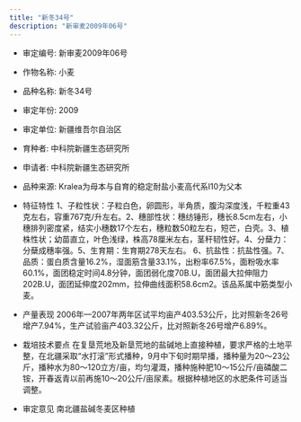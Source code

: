 ```yaml
---
title: "新冬34号"
description: "新审麦2009年06号"
---
```

* 审定编号:  新审麦2009年06号

*  作物名称:  小麦

*  品种名称:  新冬34号

*  审定年份:  2009

*  审定单位:  新疆维吾尔自治区

* 育种者:  中科院新疆生态研究所

*  申请者:  中科院新疆生态研究所

*  品种来源:  Kralea为母本与自育的稳定耐盐小麦高代系I10为父本

*  特征特性
1、子粒性状：子粒白色，卵圆形，半角质，腹沟深度浅，千粒重43克左右，容重767克/升左右。2、穗部性状：穗纺锤形，穗长8.5cm左右，小穗排列密度紧，结实小穗数17个左右，穗粒数50粒左右，短芒，白壳。3、植株性状；幼苗直立，叶色浅绿，株高78厘米左右，茎秆韧性好。4、分蘖力：分蘖成穗率强。5、生育期：生育期278天左右。
6、抗盐性：抗盐性强。7、品质：蛋白质含量16.2%，湿面筋含量33.1%，出粉率67.5%，面粉吸水率60.1%，面团稳定时间4.8分钟，面团弱化度70B.U，面团最大拉伸阻力202B.U，面团延伸度202mm，拉伸曲线面积58.6cm2。该品系属中筋类型小麦。

*  产量表现
2006年—2007年两年区试平均亩产403.53公斤，比对照新冬26号增产7.94%，生产试验亩产403.32公斤，比对照新冬26号增产6.89%。

*  栽培技术要点
在复垦荒地及新垦荒地的盐碱地上直接种植，要求严格的土地平整，在北疆采取“水打滚”形式播种，9月中下旬时期早播，播种量为20～23公斤，播种水为80～120立方/亩，均匀灌溉，播种施种肥10～15公斤/亩磷酸二铵，开春返青以前再施10～20公斤/亩尿素。根据种植地区的水肥条件可适当调整。

*  审定意见
南北疆盐碱冬麦区种植
